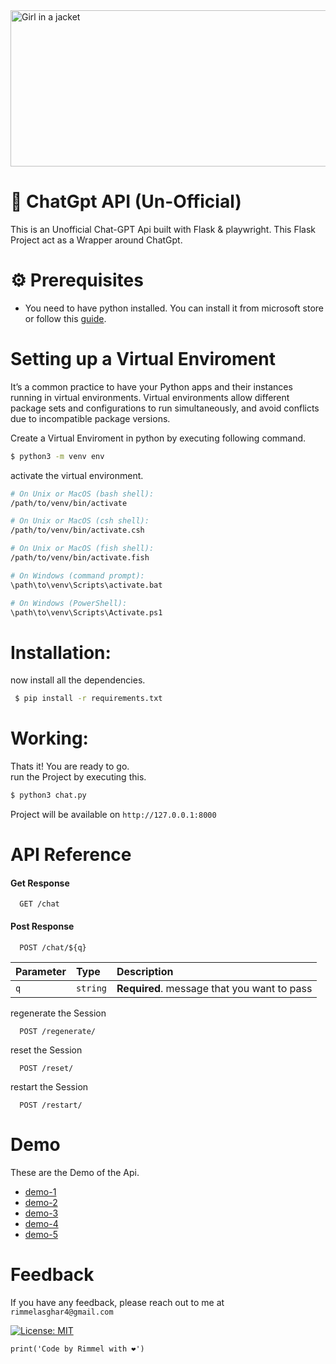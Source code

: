 <link href="https://cdn.jsdelivr.net/npm/bootstrap@5.0.2/dist/css/bootstrap.min.css" rel="stylesheet" integrity="sha384-EVSTQN3/azprG1Anm3QDgpJLIm9Nao0Yz1ztcQTwFspd3yD65VohhpuuCOmLASjC" crossorigin="anonymous">

<img src="https://staticg.sportskeeda.com/editor/2022/12/12ba3-16703270774402-1920.jpg" alt="Girl in a jacket" width="1000" height="250">

# 🤖 ChatGpt API (Un-Official)
This is an Unofficial Chat-GPT Api built with Flask & playwright.
This Flask Project act as a Wrapper around ChatGpt.
# ⚙️ Prerequisites

- You need to have python installed. You can install it from microsoft store or follow this [guide](https://www.geeksforgeeks.org/how-to-install-python-on-windows/).

# Setting up a Virtual Enviroment

It’s a common practice to have your Python apps and their instances running in virtual environments. Virtual environments allow different package sets and configurations to run simultaneously, and avoid conflicts due to incompatible package versions. 

Create a Virtual Enviroment in python by executing following command.
```bash
$ python3 -m venv env
```
activate the virtual environment.
```bash
# On Unix or MacOS (bash shell): 
/path/to/venv/bin/activate

# On Unix or MacOS (csh shell):
/path/to/venv/bin/activate.csh

# On Unix or MacOS (fish shell):
/path/to/venv/bin/activate.fish

# On Windows (command prompt):
\path\to\venv\Scripts\activate.bat

# On Windows (PowerShell):
\path\to\venv\Scripts\Activate.ps1
```

# Installation:
now install all the dependencies.
```bash
 $ pip install -r requirements.txt
```

# Working:
Thats it! You are ready to go. </br>
run the Project by executing this.
```bash
$ python3 chat.py
```

Project will be available on
``http://127.0.0.1:8000``

# API Reference

#### Get Response

```http
  GET /chat
```

#### Post Response

```http
  POST /chat/${q}
```

| Parameter | Type     | Description                       |
| :-------- | :------- | :-------------------------------- |
| `q`      | `string` | **Required**. message that you want to pass  |


regenerate the Session
```http
  POST /regenerate/
```

reset the Session
```http
  POST /reset/
```


restart the Session
```http
  POST /restart/
```

# Demo
These are the Demo of the Api.
 - <a href="https://github.com/rimmelasghar/chatgpt-Api/blob/master/img/chatgpt-1.PNG">demo-1</a>
 - <a href="https://github.com/rimmelasghar/chatgpt-Api/blob/master/img/chatgpt-2.PNG">demo-2</a>
 - <a href="https://github.com/rimmelasghar/chatgpt-Api/blob/master/img/chatgpt-3.PNG">demo-3</a>
 - <a href="https://github.com/rimmelasghar/chatgpt-Api/blob/master/img/chatgpt-4.PNG">demo-4</a>
 - <a href="https://github.com/rimmelasghar/chatgpt-Api/blob/master/img/chatgpt-5.PNG">demo-5</a>
# Feedback
If you have any feedback, please reach out to me at  `rimmelasghar4@gmail.com` 


[![License: MIT](https://img.shields.io/badge/License-MIT-purple.svg)](https://opensource.org/licenses/MIT)

```
print('Code by Rimmel with ❤')
```
